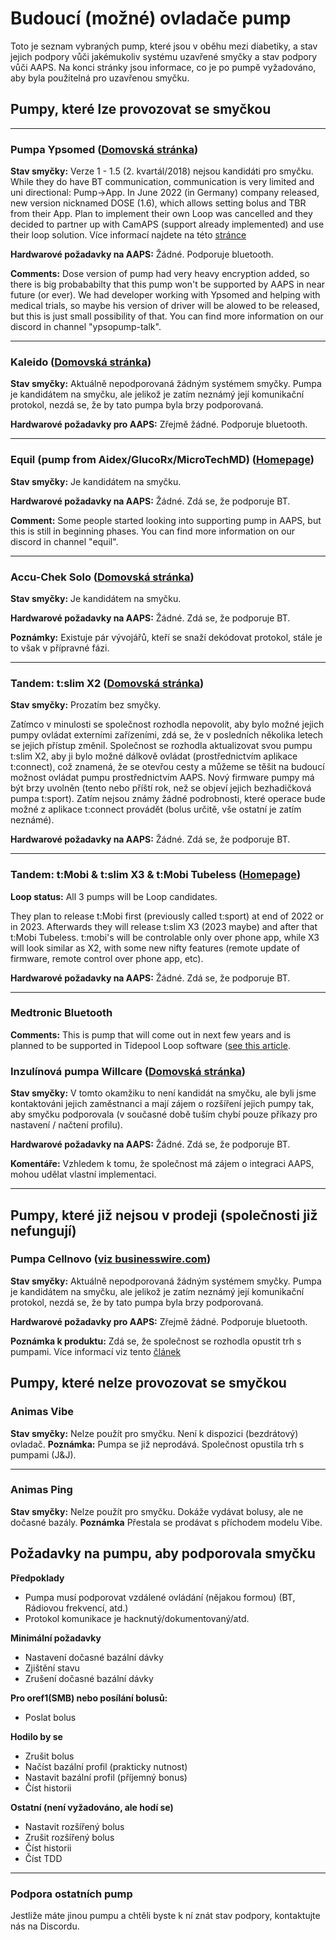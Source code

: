 # Budoucí (možné) ovladače pump

Toto je seznam vybraných pump, které jsou v oběhu mezi diabetiky, a stav jejich podpory vůči jakémukoliv systému uzavřené smyčky a stav podpory vůči AAPS. Na konci stránky jsou informace, co je po pumpě vyžadováno, aby byla použitelná pro uzavřenou smyčku.

## Pumpy, které lze provozovat se smyčkou

* * *

### Pumpa Ypsomed ([Domovská stránka](https://www.ypsomed.com/en/diabetes-care-mylife.html))

**Stav smyčky:** Verze 1 - 1.5 (2. kvartál/2018) nejsou kandidáti pro smyčku. While they do have BT communication, communication is very limited and uni directional: Pump->App. In June 2022 (in Germany) company released, new version nicknamed DOSE (1.6), which allows setting bolus and TBR from their App. Plan to implement their own Loop was cancelled and they decided to partner up with CamAPS (support already implemented) and use their loop solution. Více informací najdete na této [stránce](https://www.mylife-diabetescare.com/en/loop-program.html)

**Hardwarové požadavky na AAPS:** Žádné. Podporuje bluetooth.

**Comments:** Dose version of pump had very heavy encryption added, so there is big probababilty that this pump won't be supported by AAPS in near future (or ever). We had developer working with Ypsomed and helping with medical trials, so maybe his version of driver will be alowed to be released, but this is just small possibility of that. You can find more information on our discord in channel "ypsopump-talk".

* * *

### Kaleido ([Domovská stránka](https://www.hellokaleido.com/))

**Stav smyčky:** Aktuálně nepodporovaná žádným systémem smyčky. Pumpa je kandidátem na smyčku, ale jelikož je zatím neznámý její komunikační protokol, nezdá se, že by tato pumpa byla brzy podporovaná.

**Hardwarové požadavky pro AAPS:** Zřejmě žádné. Podporuje bluetooth.

* * *

### Equil (pump from Aidex/GlucoRx/MicroTechMD) ([Homepage](https://www.glucorx.ie/glucorx-equil/))

**Stav smyčky:** Je kandidátem na smyčku.

**Hardwarové požadavky na AAPS:** Žádné. Zdá se, že podporuje BT.

**Comment:** Some people started looking into supporting pump in AAPS, but this is still in beginning phases. You can find more information on our discord in channel "equil".

* * *

### Accu-Chek Solo ([Domovská stránka](https://www.roche.com/media/releases/med-cor-2018-07-23.htm))

**Stav smyčky:** Je kandidátem na smyčku.

**Hardwarové požadavky na AAPS:** Žádné. Zdá se, že podporuje BT.

**Poznámky:** Existuje pár vývojářů, kteří se snaží dekódovat protokol, stále je to však v přípravné fázi.

* * *

### Tandem: t:slim X2 ([Domovská stránka](https://www.tandemdiabetes.com/))

**Stav smyčky:** Prozatím bez smyčky.

Zatímco v minulosti se společnost rozhodla nepovolit, aby bylo možné jejich pumpy ovládat externími zařízeními, zdá se, že v posledních několika letech se jejich přístup změnil. Společnost se rozhodla aktualizovat svou pumpu t:slim X2, aby ji bylo možné dálkově ovládat (prostřednictvím aplikace t:connect), což znamená, že se otevřou cesty a můžeme se těšit na budoucí možnost ovládat pumpu prostřednictvím AAPS. Nový firmware pumpy má být brzy uvolněn (tento nebo příští rok, než se objeví jejich bezhadičková pumpa t:sport). Zatím nejsou známy žádné podrobnosti, které operace bude možné z aplikace t:connect provádět (bolus určitě, vše ostatní je zatím neznámé).

**Hardwarové požadavky na AAPS:** Žádné. Zdá se, že podporuje BT.

* * *

### Tandem: t:Mobi & t:slim X3 & t:Mobi Tubeless ([Homepage](https://www.tandemdiabetes.com/about-us/pipeline))

**Loop status:** All 3 pumps will be Loop candidates.

They plan to release t:Mobi first (previously called t:sport) at end of 2022 or in 2023. Afterwards they will release t:slim X3 (2023 maybe) and after that t:Mobi Tubeless. t:mobi's will be controlable only over phone app, while X3 will look similar as X2, with some new nifty features (remote update of firmware, remote control over phone app, etc).

**Hardwarové požadavky na AAPS:** Žádné. Zdá se, že podporuje BT.

* * *

### Medtronic Bluetooth

**Comments:** This is pump that will come out in next few years and is planned to be supported in Tidepool Loop software ([see this article](https://www.tidepool.org/blog/tidepool-loop-medtronic-collaboration).

### Inzulínová pumpa Willcare ([Domovská stránka](http://shinmyungmedi.com/en/))

**Stav smyčky:** V tomto okamžiku to není kandidát na smyčku, ale byli jsme kontaktováni jejich zaměstnanci a mají zájem o rozšíření jejich pumpy tak, aby smyčku podporovala (v současné době tuším chybí pouze příkazy pro nastavení / načtení profilu).

**Hardwarové požadavky na AAPS:** Žádné. Zdá se, že podporuje BT.

**Komentáře:** Vzhledem k tomu, že společnost má zájem o integraci AAPS, mohou udělat vlastní implementaci.

* * *

## Pumpy, které již nejsou v prodeji (společnosti již nefungují)

### Pumpa Cellnovo ([viz businesswire.com](https://www.businesswire.com/news/home/20190328005829/en/Cellnovo-Stops-Manufacturing-and-Commercial-Operations))

**Stav smyčky:** Aktuálně nepodporovaná žádným systémem smyčky. Pumpa je kandidátem na smyčku, ale jelikož je zatím neznámý její komunikační protokol, nezdá se, že by tato pumpa byla brzy podporovaná.

**Hardwarové požadavky pro AAPS:** Zřejmě žádné. Podporuje bluetooth.

**Poznámka k produktu:** Zdá se, že společnost se rozhodla opustit trh s pumpami. Více informací viz tento [článek](https://diabetogenic.wordpress.com/2019/04/01/and-then-cellnovo-disappeared/?fbclid=IwAR12Ow6gVbEOuD1zw7aNjBwqj5_aPkPipteHY1VHBvT3mchlH2y7Us6ZeAU)

## Pumpy, které nelze provozovat se smyčkou

### Animas Vibe

**Stav smyčky:** Nelze použít pro smyčku. Není k dispozici (bezdrátový) ovladač. **Poznámka:** Pumpa se již neprodává. Společnost opustila trh s pumpami (J&J).

* * *

### Animas Ping

**Stav smyčky:** Nelze použít pro smyčku. Dokáže vydávat bolusy, ale ne dočasné bazály. **Poznámka** Přestala se prodávat s příchodem modelu Vibe.

## Požadavky na pumpu, aby podporovala smyčku

**Předpoklady**

- Pumpa musí podporovat vzdálené ovládání (nějakou formou) (BT, Rádiovou frekvencí, atd.)
- Protokol komunikace je hacknutý/dokumentovaný/atd.

**Minimální požadavky**

- Nastavení dočasné bazální dávky
- Zjištění stavu
- Zrušení dočasné bazální dávky

**Pro oref1(SMB) nebo posílání bolusů:**

- Poslat bolus

**Hodilo by se**

- Zrušit bolus
- Načíst bazální profil (prakticky nutnost)
- Nastavit bazální profil (příjemný bonus)
- Číst historii 

**Ostatní (není vyžadováno, ale hodí se)**

- Nastavit rozšířený bolus
- Zrušit rozšířený bolus
- Číst historii
- Číst TDD

* * *

### Podpora ostatních pump

Jestliže máte jinou pumpu a chtěli byste k ní znát stav podpory, kontaktujte nás na Discordu.